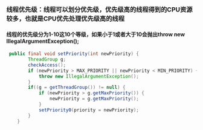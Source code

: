 ### 线程优先级：线程可以划分优先级，优先级高的线程得到的CPU资源较多，也就是CPU优先处理优先级高的线程
#### 线程的优先级分为1-10这10个等级，如果小于1或者大于10会抛出throw new IllegalArgumentException();
``` java
 public final void setPriority(int newPriority) {
        ThreadGroup g;
        checkAccess();
        if (newPriority > MAX_PRIORITY || newPriority < MIN_PRIORITY) {
            throw new IllegalArgumentException();
        }
        if((g = getThreadGroup()) != null) {
            if (newPriority > g.getMaxPriority()) {
                newPriority = g.getMaxPriority();
            }
            setPriority0(priority = newPriority);
        }
    }
```